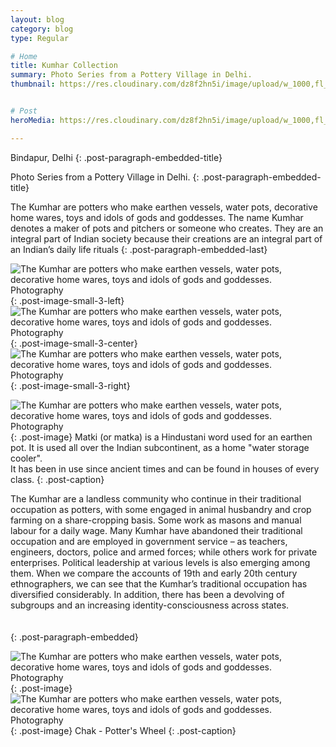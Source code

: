 ```yaml
---
layout: blog
category: blog
type: Regular

# Home
title: Kumhar Collection
summary: Photo Series from a Pottery Village in Delhi.
thumbnail: https://res.cloudinary.com/dz8f2hn5i/image/upload/w_1000,fl_progressive/v1582745096/Kumhar/Kumhar_-_Thumbnail_qysc8l.png


# Post
heroMedia: https://res.cloudinary.com/dz8f2hn5i/image/upload/w_1000,fl_progressive/v1582745097/Kumhar/Kumhar_nmsnvl.png

---
```


Bindapur, Delhi
{: .post-paragraph-embedded-title}

Photo Series from a Pottery Village in Delhi.
{: .post-paragraph-embedded-title}

The Kumhar are potters who make earthen vessels, water pots, decorative home wares, toys and idols of gods and goddesses. The name Kumhar denotes a maker of pots and pitchers or someone who creates. They are an integral part of Indian society because their creations are an integral part of an Indian’s daily life rituals
{: .post-paragraph-embedded-last}



<img src="https://res.cloudinary.com/dz8f2hn5i/image/upload/w_1000,fl_progressive/v1582745112/Kumhar/1_qqalfy.jpg" alt="The Kumhar are potters who make earthen vessels, water pots, decorative home wares, toys and idols of gods and goddesses. Photography">{: .post-image-small-3-left}
<img src="https://res.cloudinary.com/dz8f2hn5i/image/upload/w_1000,fl_progressive/v1582745111/Kumhar/2_v7qcw1.jpg" alt="The Kumhar are potters who make earthen vessels, water pots, decorative home wares, toys and idols of gods and goddesses. Photography">{: .post-image-small-3-center}
<img src="https://res.cloudinary.com/dz8f2hn5i/image/upload/w_1000,fl_progressive/v1582745113/Kumhar/3_jludoq.jpg" alt="The Kumhar are potters who make earthen vessels, water pots, decorative home wares, toys and idols of gods and goddesses. Photography">{: .post-image-small-3-right}

<img src="https://res.cloudinary.com/dz8f2hn5i/image/upload/w_1000,fl_progressive/v1582745113/Kumhar/4_wpx5lr.jpg" alt="The Kumhar are potters who make earthen vessels, water pots, decorative home wares, toys and idols of gods and goddesses. Photography">
{: .post-image} 
Matki (or matka) is a Hindustani word used for an earthen pot. It is used all over the Indian subcontinent, as a home "water storage cooler".<br> It has been in use since ancient times and can be found in houses of every class.
{: .post-caption}


The Kumhar are a landless community who continue in their traditional occupation as potters, with some engaged in animal husbandry and crop farming on a share-cropping basis. Some work as masons and manual labour for a daily wage. Many Kumhar have abandoned their traditional occupation and are employed in government service – as teachers, engineers, doctors, police and armed forces; while others work for private enterprises. Political leadership at various levels is also emerging among them.
When we compare the accounts of 19th and early 20th century ethnographers, we can see that the Kumhar’s traditional occupation has diversified considerably. In addition, there has been a devolving of subgroups and an increasing identity-consciousness across states.<br><br><br>
{: .post-paragraph-embedded}



<img src="https://res.cloudinary.com/dz8f2hn5i/image/upload/w_1000,fl_progressive/v1582745113/Kumhar/5_q4gloo.jpg" alt="The Kumhar are potters who make earthen vessels, water pots, decorative home wares, toys and idols of gods and goddesses. Photography">
{: .post-image} 

<img src="https://res.cloudinary.com/dz8f2hn5i/image/upload/w_1000,fl_progressive/v1582745113/Kumhar/6_poaexz.jpg" alt="The Kumhar are potters who make earthen vessels, water pots, decorative home wares, toys and idols of gods and goddesses. Photography">
{: .post-image} 
Chak - Potter's Wheel
{: .post-caption}

















